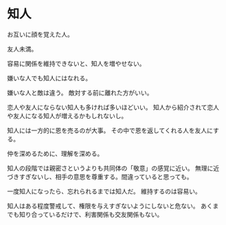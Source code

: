 # 知人

お互いに顔を覚えた人。

友人未満。

容易に関係を維持できないと、知人を増やせない。

嫌いな人でも知人にはなれる。

嫌いな人と敵は違う。
敵対する前に離れた方がいい。

恋人や友人にならない知人も多ければ多いほどいい。
知人から紹介されて恋人や友人になる知人が増えるかもしれないし。

知人には一方的に恩を売るのが大事。
その中で恩を返してくれる人を友人にする。

仲を深めるために、理解を深める。

知人の段階では親密さというよりも共同体の「敬意」の感覚に近い。
無理に近づきすぎないし、相手の意思を尊重する。間違っていると思っても。

一度知人になったら、忘れられるまでは知人だ。
維持するのは容易い。

知人はある程度警戒して、権限を与えすぎないようにしないと危ない。
あくまでも知り合っているだけで、利害関係も交友関係もない。
